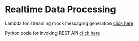 # Realtime Data Processing

Lambda for streaming mock messaging generation [click here](https://github.com/e2eSolutionArchitect/scripts/blob/main/aws/lambda/lambda-generate-twitter-message-stream.py)

Python code for invoking REST API [click here](https://github.com/e2eSolutionArchitect/scripts/blob/main/python/python-call-rest-api.py)
